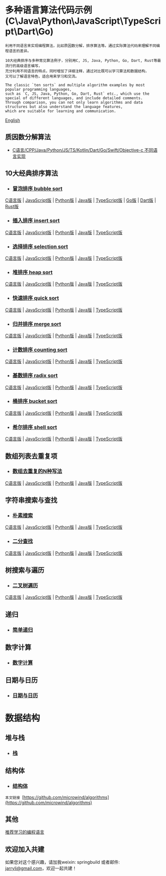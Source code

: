 # 多种语言算法代码示例(C\Java\Python\JavaScript\TypeScript\Dart\Go)

    利用不同语言来实现编程算法，比如质因数分解，排序算法等。通过实际算法代码来理解不同编程语言的差异。

    10大经典排序与多种常见算法例子，分别用C, JS, Java, Python, Go, Dart, Rust等最流行的高级语言编写，
    充分利用不同语言的特点，同时增加了详细注释，通过对比既可以学习算法和数据结构，
    又可以了解语言特色，适合用来学习和交流。
    
    The classic `ten sorts` and multiple algorithm examples by most popular programming languages, 
    such as `C, JS, Java, Python, Go, Dart, Rust` etc., which use the special of different languages, and include detailed comments. 
    Through comparison, you can not only learn algorithms and data structures but also understand the language features, 
    which are suitable for learning and communication.
    
[English](./README_en.md)    

## 质因数分解算法
- [C语言/CPP/Java/Python/JS/TS/Kotlin/Dart/Go/Swift/Objective-c 不同语言实现](./factor)
    
## 10大经典排序算法
- ### [冒泡排序 bubble sort](./sorts/bubblesort/)
[C语言版](./sorts/bubblesort/bubble_sort.c ) | [JavaScript版](./sorts/bubblesort/bubble_sort.js ) | [Python版](./sorts/bubblesort/bubble_sort.py ) | [Java版](./sorts/bubblesort/BubbleSort.java ) | [TypeScript版](./sorts/bubblesort/BubbleSort.ts ) | [Go版](./sorts/bubblesort/bubble_sort.go ) | [Dart版](./sorts/bubblesort/bubble_sort.dart ) | [Rust版](./sorts/bubblesort/bubble_sort.rs )
- ### [插入排序 insert sort](./sorts/insertsort/)
[C语言版](./sorts/insertsort/insert_sort.c ) | [JavaScript版](./sorts/insertsort/insert_sort.js ) | [Python版](./sorts/insertsort/insert_sort.py ) | [Java版](./sorts/insertsort/InsertSort.java ) | [TypeScript版](./sorts/insertsort/InsertSort.ts )
- ### [选择排序 selection sort](./sorts/selectionsort/)
[C语言版](./sorts/selectionsort/selection_sort.c ) | [JavaScript版](./sorts/selectionsort/selection_sort.js ) | [Python版](./sorts/selectionsort/selection_sort.py ) | [Java版](./sorts/selectionsort/SelectionSort.java ) | [TypeScript版](./sorts/selectionsort/SelectionSort.ts )
- ### [堆排序 heap sort](./sorts/heapsort/)
[C语言版](./sorts/heapsort/heap_sort.c ) | [JavaScript版](./sorts/heapsort/heap_sort.js ) | [Python版](./sorts/heapsort/heap_sort.py ) | [Java版](./sorts/heapsort/HeapSort.java ) | [TypeScript版](./sorts/heapsort/HeapSort.ts )
- ### [快速排序 quick sort](./sorts/quicksort/)
[C语言版](./sorts/quicksort/quick_sort.c ) | [JavaScript版](./sorts/quicksort/quick_sort.js ) | [Python版](./sorts/quicksort/quick_sort.py ) | [Java版](./sorts/quicksort/QuickSort.java ) | [TypeScript版](./sorts/quicksort/QuickSort.ts )
- ### [归并排序 merge sort](./sorts/mergesort/)
[C语言版](./sorts/mergesort/merge_sort.c ) | [JavaScript版](./sorts/mergesort/merge_sort.js ) | [Python版](./sorts/mergesort/merge_sort.py ) | [Java版](./sorts/mergesort/MergeSort.java ) | [TypeScript版](./sorts/mergesort/MergeSort.ts )
- ### [计数排序 counting sort](./sorts/countingsort/)
[C语言版](./sorts/countingsort/counting_sort.c ) | [JavaScript版](./sorts/countingsort/counting_sort.js ) | [Python版](./sorts/countingsort/counting_sort.py ) | [Java版](./sorts/countingsort/CountingSort.java ) | [TypeScript版](./sorts/countingsort/CountingSort.ts )
- ### [基数排序 radix sort](./sorts/radixsort/)
[C语言版](./sorts/radixsort/radix_sort.c ) | [JavaScript版](./sorts/radixsort/radix_sort.js ) | [Python版](./sorts/radixsort/radix_sort.py ) | [Java版](./sorts/radixsort/RadixSort.java ) | [TypeScript版](./sorts/radixsort/RadixSort.ts )
- ### [桶排序 bucket sort](./sorts/bucketsort/)
[C语言版](./sorts/bucketsort/bucket_sort.c ) | [JavaScript版](./sorts/bucketsort/bucket_sort.js ) | [Python版](./sorts/bucketsort/bucket_sort.py ) | [Java版](./sorts/bucketsort/BuketSort.java ) | [TypeScript版](./sorts/bucketsort/BuketSort.ts )
- ### [希尔排序 shell sort](./sorts/shellsort/)
[C语言版](./sorts/shellsort/shell_sort.c ) | [JavaScript版](./sorts/shellsort/shell_sort.js ) | [Python版](./sorts/shellsort/shell_sort.py ) | [Java版](./sorts/shellsort/ShellSort.java ) | [TypeScript版](./sorts/shellsort/ShellSort.ts )

## 数组列表去重复项
- ### [数组去重复的N种写法](./unique/)
[C语言版](./unique/unique.c ) | [JavaScript版](./unique/unique.js ) | [Python版](./unique/unique.py ) | [Java版](./unique/UniqueArray.java ) | [TypeScript版](./unique/UniqueArray.ts )

## 字符串搜索与查找
- ### [朴素搜索](./string/nativesearch/)
[C语言版](./string/nativesearch/string_search.c ) | [JavaScript版](./string/nativesearch/string_search.js ) | [Python版](./string/nativesearch/string_search.py ) | [Java版](./string/nativesearch/StringSearch.java ) | [TypeScript版](./string/nativesearch/StringSearch.ts )
- ### [二分查找](./search/binarysearch/)
[C语言版](./search/binarysearch/binary_search.c ) | [JavaScript版](./search/binarysearch/binary_search.js ) | [Python版](./search/binarysearch/binary_search.py ) | [Java版](./search/binarysearch/BinarySearch.java ) | [TypeScript版](./search/binarysearch/BinarySearch.ts )

## 树搜索与遍历
- ### [二叉树遍历](./tree/binarytree/)
[C语言版](./tree/binarytree/binary_tree.c ) | [JavaScript版](./tree/binarytree/binary_tree.js ) | [Python版](./tree/binarytree/binary_tree.py ) | [Java版](./tree/binarytree/BinaryTree.java ) | [TypeScript版](./tree/binarytree/BinaryTree.ts )

## 递归
- ### [简单递归](./recursion/)

## 数字计算
- ### [数字计算](./number/)

## 日期与日历
- ### [日期与日历](./date/)

# 数据结构
## 堆与栈
- ### [栈](./data-structure/stack/)
## 结构体
- ### [结构体](./data-structure/struct/)


`本文链接
`[https://github.com/microwind/algorithms](https://github.com/microwind/algorithms)

## 其他
[推荐学习的编程语言](./recommand-learning-languages.md)
## 欢迎加入共建

如果您对这个感兴趣，请加我weixin: springbuild 或者邮件: jarryli@gmail.com，欢迎一起共建！
